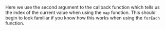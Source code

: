 Here we use the second argument to the callback function which tells us the index of the current value when using the `map` function. This should begin to look familiar if you know how this works when using the `forEach` function.

